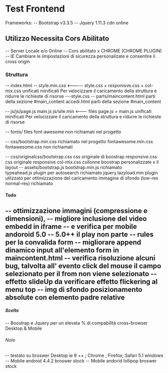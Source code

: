 # Test Frontend
 Frameworks:
 -- Bootstrap v3.3.5
 -- Jquery 1.11.3  cdn online

## Utilizzo Necessita Cors Abilitato
-- Server Locale e/o Online
-- Cors abilitato x CHROME (CHROME PLUGIN)
-- IE Cambiare le iimpostazioni di sicurezza personalizate e consentire il cross origin

### Struttura
-- index.html
-- style.min.css <-----  style.css + responisve.css + col-mix.css unificati minificati
                          Per velocizzare il caricamento della struttura e ridurre le richieste di risorse
---style.css
-- parts/maincontent.html  parti della sezione #main_content
         accedi.html       parti della sezione #main_content

-- js/js/page.js
         main.js
     js/site.min <--- files page.js + main.js  unificati minificati
                      Per velocizzare il caricamento della struttura e ridurre le richieste di risorse

-- fonts/ files  font-awesome  non richiamati nel progetto

-- css/bootstrap.min.css   richiamato nel progetto
        fontawesome.min.css fontawesome.css  non richiamati

-- css/originalcss/bootstrap.css css originale di boostrap
                   responsive.css css originale responsive
                   col-mix.css collonne boostrap personalizzate x il layout
-- assets/bootstrap.js
          bootstrap.min.js  richiamato              
          typeahead.js  plugin per autosearch richiamato
          jquery.lazyload.min plugin utlizzato per ottimizzazione del caricamento immagine di sfondo (low-res normal-res) richiamato

#### Todo
-- ottimizzazione immagini (compressione e dimensioni),
-- migliore inclusione del video embedd in iframe -- e verifica per mobile andoroid 5.0 -- 5.0++ il play non parte
-- rules per la convalida form
-- migliorare append dinamico input all'elemento form in maincontent.html
-- verifica risoluzione alcuni bug, talvolta all' evento click del mouse il campo selezionato per il from non viene selezionato
-- effetto slideUp da verificare effetto flickering al menu top
-- img di sfondo posizionamento absolute con elemento padre relative
-

##### Scelte
-- Boostrap e Jquery per un elevata % di compabilità cross-browser Desktop & Mobile

###### Note
-- testato su broswer Desktop ie 9 ++ ; Chrome ; Firefox; Safari 5.1 windows
-- Mobile  android  4.4.2 broswer stock
-- Mobile  andorid  lollipop broswer stock
